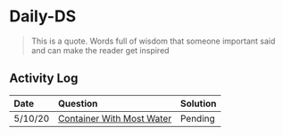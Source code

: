 # Daily-DS

> This is a quote. Words full of wisdom that someone important said and can make the reader get inspired

## Activity Log

| Date |Question| Solution
| :---| :---|:---|
|5/10/20 | [Container With Most Water](https://leetcode.com/problems/container-with-most-water/)     |Pending|
